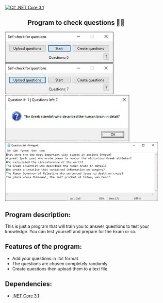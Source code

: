 [![C# .NET Core 3.1](https://img.shields.io/badge/C%23-.NET%20Core%203.1-blueviolet)](https://dotnet.microsoft.com/download/dotnet-framework)
##                Program to check questions 📝❔
![Programm Image](https://github.com/arthur852/Asking-Questions/blob/master/img/img1.png?raw=true)
![Programm Image](https://github.com/arthur852/Asking-Questions/blob/master/img/img2.png?raw=true)
![Programm Image](https://github.com/arthur852/Asking-Questions/blob/master/img/img3.png?raw=true)
![Programm Image](https://github.com/arthur852/Asking-Questions/blob/master/img/img4.png?raw=true)
## Program description:
This is just a program that will train you to answer questions to test your knowledge.
You can test yourself and prepare for the Exam or so.
## Features of the program:
   - Add your questions in .txt format.
   - The questions are chosen completely randomly.
   - Create questions then upload them to a text file.
## Dependencies:
* [.NET Core 3.1](https://dotnet.microsoft.com/download/dotnet-framework)
